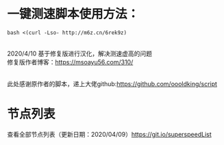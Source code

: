 # 一键测速脚本使用方法：
```bash <(curl -Lso- http://m6z.cn/6rek9z)```

<br>2020/4/10  基于修复版进行汉化，解决测速虚高的问题
<br>           修复版作者博客：https://msoayu56.com/310/


<br>此处感谢原作者的脚本，递上大佬github:https://github.com/oooldking/script

# 节点列表
查看全部节点列表（更新日期：2020/04/09）https://git.io/superspeedList
